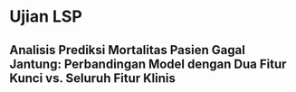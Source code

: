 # Ujian LSP 
## Analisis Prediksi Mortalitas Pasien Gagal Jantung: Perbandingan Model dengan Dua Fitur Kunci vs. Seluruh Fitur Klinis
